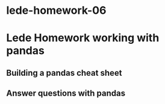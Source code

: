 # lede-homework-06

# Lede Homework working with pandas 

## Building a pandas cheat sheet 

## Answer questions with pandas